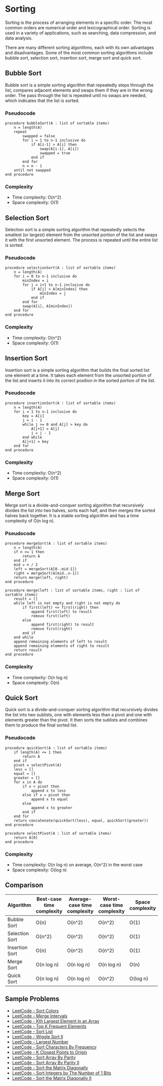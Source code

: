 # Sorting

Sorting is the process of arranging elements in a specific order. The most common orders are numerical order and lexicographical order. Sorting is used in a variety of applications, such as searching, data compression, and data analysis.

There are many different sorting algorithms, each with its own advantages and disadvantages. Some of the most common sorting algorithms include bubble sort, selection sort, insertion sort, merge sort and quick sort.

## Bubble Sort

Bubble sort is a simple sorting algorithm that repeatedly steps through the list, compares adjacent elements and swaps them if they are in the wrong order. The pass through the list is repeated until no swaps are needed, which indicates that the list is sorted.

### Pseudocode

```plaintext
procedure bubbleSort(A : list of sortable items)
    n = length(A)
    repeat
        swapped = false
        for i = 1 to n-1 inclusive do
            if A[i-1] > A[i] then
                swap(A[i-1], A[i])
                swapped = true
            end if
        end for
        n = n - 1
    until not swapped
end procedure
```

### Complexity

- Time complexity: O(n^2)
- Space complexity: O(1)

## Selection Sort

Selection sort is a simple sorting algorithm that repeatedly selects the smallest (or largest) element from the unsorted portion of the list and swaps it with the first unsorted element. The process is repeated until the entire list is sorted.

### Pseudocode

```plaintext
procedure selectionSort(A : list of sortable items)
    n = length(A)
    for i = 0 to n-1 inclusive do
        minIndex = i
        for j = i+1 to n-1 inclusive do
            if A[j] < A[minIndex] then
                minIndex = j
            end if
        end for
        swap(A[i], A[minIndex])
    end for
end procedure
```

### Complexity

- Time complexity: O(n^2)
- Space complexity: O(1)

## Insertion Sort

Insertion sort is a simple sorting algorithm that builds the final sorted list one element at a time. It takes each element from the unsorted portion of the list and inserts it into its correct position in the sorted portion of the list.

### Pseudocode

```plaintext
procedure insertionSort(A : list of sortable items)
    n = length(A)
    for i = 1 to n-1 inclusive do
        key = A[i]
        j = i - 1
        while j >= 0 and A[j] > key do
            A[j+1] = A[j]
            j = j - 1
        end while
        A[j+1] = key
    end for
end procedure
```

### Complexity

- Time complexity: O(n^2)
- Space complexity: O(1)

## Merge Sort

Merge sort is a divide-and-conquer sorting algorithm that recursively divides the list into two halves, sorts each half, and then merges the sorted halves back together. It is a stable sorting algorithm and has a time complexity of O(n log n).

### Pseudocode

```plaintext
procedure mergeSort(A : list of sortable items)
    n = length(A)
    if n <= 1 then
        return A
    end if
    mid = n / 2
    left = mergeSort(A[0..mid-1])
    right = mergeSort(A[mid..n-1])
    return merge(left, right)
end procedure

procedure merge(left : list of sortable items, right : list of sortable items)
    result = []
    while left is not empty and right is not empty do
        if first(left) <= first(right) then
            append first(left) to result
            remove first(left)
        else
            append first(right) to result
            remove first(right)
        end if
    end while
    append remaining elements of left to result
    append remaining elements of right to result
    return result
end procedure
```

### Complexity

- Time complexity: O(n log n)
- Space complexity: O(n)

## Quick Sort

Quick sort is a divide-and-conquer sorting algorithm that recursively divides the list into two sublists, one with elements less than a pivot and one with elements greater than the pivot. It then sorts the sublists and combines them to produce the final sorted list.

### Pseudocode

```plaintext
procedure quickSort(A : list of sortable items)
    if length(A) <= 1 then
        return A
    end if
    pivot = selectPivot(A)
    less = []
    equal = []
    greater = []
    for x in A do
        if x < pivot then
            append x to less
        else if x = pivot then
            append x to equal
        else
            append x to greater
        end if
    end for
    return concatenate(quickSort(less), equal, quickSort(greater))
end procedure

procedure selectPivot(A : list of sortable items)
    return A[0]
end procedure
```

### Complexity

- Time complexity: O(n log n) on average, O(n^2) in the worst case
- Space complexity: O(log n)

## Comparison

| Algorithm     | Best-case time complexity | Average-case time complexity | Worst-case time complexity | Space complexity | Stable |
|---------------|----------------------------|------------------------------|----------------------------|------------------|--------|
| Bubble Sort   | O(n)                       | O(n^2)                       | O(n^2)                     | O(1)             | Yes    |
| Selection Sort| O(n^2)                     | O(n^2)                       | O(n^2)                     | O(1)             | No     |
| Insertion Sort| O(n)                       | O(n^2)                       | O(n^2)                     | O(1)             | Yes    |
| Merge Sort    | O(n log n)                 | O(n log n)                   | O(n log n)                 | O(n)             | Yes    |
| Quick Sort    | O(n log n)                 | O(n log n)                   | O(n^2)                     | O(log n)         | No     |

## Sample Problems

- [LeetCode - Sort Colors](https://leetcode.com/problems/sort-colors/)
- [LeetCode - Merge Intervals](https://leetcode.com/problems/merge-intervals/)
- [LeetCode - Kth Largest Element in an Array](https://leetcode.com/problems/kth-largest-element-in-an-array/)
- [LeetCode - Top K Frequent Elements](https://leetcode.com/problems/top-k-frequent-elements/)
- [LeetCode - Sort List](https://leetcode.com/problems/sort-list/)
- [LeetCode - Wiggle Sort II](https://leetcode.com/problems/wiggle-sort-ii/)
- [LeetCode - Largest Number](https://leetcode.com/problems/largest-number/)
- [LeetCode - Sort Characters By Frequency](https://leetcode.com/problems/sort-characters-by-frequency/)
- [LeetCode - K Closest Points to Origin](https://leetcode.com/problems/k-closest-points-to-origin/)
- [LeetCode - Sort Array By Parity](https://leetcode.com/problems/sort-array-by-parity/)
- [LeetCode - Sort Array By Parity II](https://leetcode.com/problems/sort-array-by-parity-ii/)
- [LeetCode - Sort the Matrix Diagonally](https://leetcode.com/problems/sort-the-matrix-diagonally/)
- [LeetCode - Sort Integers by The Number of 1 Bits](https://leetcode.com/problems/sort-integers-by-the-number-of-1-bits/)
- [LeetCode - Sort the Matrix Diagonally II](https://leetcode.com/problems/sort-the-matrix-diagonally-ii/)

